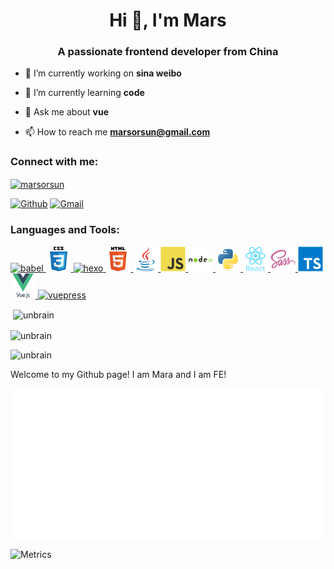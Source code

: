 <h1 align="center">Hi 👋, I'm Mars</h1>
<h3 align="center">A passionate frontend developer from China</h3>


- 🔭 I’m currently working on **sina weibo**

- 🌱 I’m currently learning **code**

- 💬 Ask me about **vue**

- 📫 How to reach me **marsorsun@gmail.com**

<h3 align="left">Connect with me:</h3>
<p align="left">
<a href="https://twitter.com/marsorsun" target="blank"><img align="center" src="https://raw.githubusercontent.com/rahuldkjain/github-profile-readme-generator/master/src/images/icons/Social/twitter.svg" alt="marsorsun" height="30" width="40" /></a>

[![Github](https://img.shields.io/badge/-Github-000?style=flat&logo=Github&logoColor=white)](https://github.com/unbrain)
[![Gmail](https://img.shields.io/badge/-Gmail-c14438?style=flat&logo=Gmail&logoColor=white)](mailto:marsorun@gmail.com)

</p>

<h3 align="left">Languages and Tools:</h3>
<p align="left"> <a href="https://babeljs.io/" target="_blank" rel="noreferrer"> <img src="https://www.vectorlogo.zone/logos/babeljs/babeljs-icon.svg" alt="babel" width="40" height="40"/> </a> <a href="https://www.w3schools.com/css/" target="_blank" rel="noreferrer"> <img src="https://raw.githubusercontent.com/devicons/devicon/master/icons/css3/css3-original-wordmark.svg" alt="css3" width="40" height="40"/> </a> <a href="hexo.io/" target="_blank" rel="noreferrer"> <img src="https://www.vectorlogo.zone/logos/hexoio/hexoio-icon.svg" alt="hexo" width="40" height="40"/> </a> <a href="https://www.w3.org/html/" target="_blank" rel="noreferrer"> <img src="https://raw.githubusercontent.com/devicons/devicon/master/icons/html5/html5-original-wordmark.svg" alt="html5" width="40" height="40"/> </a> <a href="https://www.java.com" target="_blank" rel="noreferrer"> <img src="https://raw.githubusercontent.com/devicons/devicon/master/icons/java/java-original.svg" alt="java" width="40" height="40"/> </a> <a href="https://developer.mozilla.org/en-US/docs/Web/JavaScript" target="_blank" rel="noreferrer"> <img src="https://raw.githubusercontent.com/devicons/devicon/master/icons/javascript/javascript-original.svg" alt="javascript" width="40" height="40"/> </a> <a href="https://nodejs.org" target="_blank" rel="noreferrer"> <img src="https://raw.githubusercontent.com/devicons/devicon/master/icons/nodejs/nodejs-original-wordmark.svg" alt="nodejs" width="40" height="40"/> </a> <a href="https://www.python.org" target="_blank" rel="noreferrer"> <img src="https://raw.githubusercontent.com/devicons/devicon/master/icons/python/python-original.svg" alt="python" width="40" height="40"/> </a> <a href="https://reactjs.org/" target="_blank" rel="noreferrer"> <img src="https://raw.githubusercontent.com/devicons/devicon/master/icons/react/react-original-wordmark.svg" alt="react" width="40" height="40"/> </a> <a href="https://sass-lang.com" target="_blank" rel="noreferrer"> <img src="https://raw.githubusercontent.com/devicons/devicon/master/icons/sass/sass-original.svg" alt="sass" width="40" height="40"/> </a> <a href="https://www.typescriptlang.org/" target="_blank" rel="noreferrer"> <img src="https://raw.githubusercontent.com/devicons/devicon/master/icons/typescript/typescript-original.svg" alt="typescript" width="40" height="40"/> </a> <a href="https://vuejs.org/" target="_blank" rel="noreferrer"> <img src="https://raw.githubusercontent.com/devicons/devicon/master/icons/vuejs/vuejs-original-wordmark.svg" alt="vuejs" width="40" height="40"/> </a> <a href="https://vuepress.vuejs.org/" target="_blank" rel="noreferrer"> <img src="https://raw.githubusercontent.com/AliasIO/wappalyzer/master/src/drivers/webextension/images/icons/VuePress.svg" alt="vuepress" width="40" height="40"/> </a> </p>


<p>&nbsp;<img align="center" src="https://github-readme-stats.vercel.app/api?username=unbrain&show_icons=true&locale=en" alt="unbrain" /></p>

<p><img align="center" src="https://github-readme-streak-stats.herokuapp.com/?user=unbrain&" alt="unbrain" /></p>


<p><img align="" src="https://github-readme-stats.vercel.app/api/top-langs?username=unbrain&show_icons=true&locale=en&layout=compact" alt="unbrain" /></p>


Welcome to my Github page! I am Mara and I am FE!  

<p><img align="center" src="
https://raw.githubusercontent.com/unbrain/unbrain/4e9ac3f46b4578ac3b492c28fba38669a6591774/metrics.plugin.wakatime.svg" alt="unbrain" /></p>

![Metrics](https://metrics.lecoq.io/unbrain?template=classic&isocalendar=1&base=header%2C%20activity%2C%20community%2C%20repositories%2C%20metadata&base.indepth=false&base.hireable=false&base.skip=false&isocalendar=false&isocalendar.duration=half-year&config.timezone=Asia%2FShanghai)

